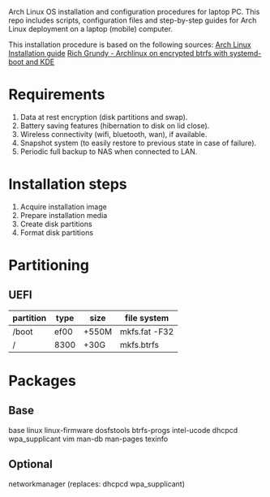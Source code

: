 Arch Linux OS installation and configuration procedures for laptop PC. 
This repo includes scripts, configuration files and step-by-step guides for 
Arch Linux deployment on a laptop (mobile) computer.

This installation procedure is based on the following sources:
[Arch Linux Installation guide](https://wiki.archlinux.org/title/Installation_guide)
[Rich Grundy - Archlinux on encrypted btrfs with systemd-boot and KDE](https://rich.grundy.io/blog/archlinux-on-encrypted-btrfs-with-systemd-boot-and-kde/)

# Requirements #

1. Data at rest encryption (disk partitions and swap).
2. Battery saving features (hibernation to disk on lid close).
3. Wireless connectivity (wifi, bluetooth, wan), if available.
4. Snapshot system (to easily restore to previous state in case of failure).
5. Periodic full backup to NAS when connected to LAN.

# Installation steps #

1. Acquire installation image
2. Prepare installation media
3. Create disk partitions
4. Format disk partitions

# Partitioning #

## UEFI ##
partition | type	| size | file system
--------- | ----------- | ---- | ----------- 
/boot | ef00 | +550M | mkfs.fat -F32
/ | 8300 | +30G | mkfs.btrfs

# Packages #

## Base ##

base linux linux-firmware
dosfstools btrfs-progs
intel-ucode
dhcpcd wpa_supplicant
vim
man-db man-pages texinfo

## Optional ##

networkmanager (replaces: dhcpcd wpa_supplicant)
